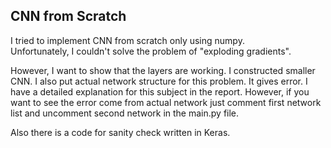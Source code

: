 ## CNN from Scratch

I tried to implement CNN from scratch only using numpy.  
Unfortunately, I couldn't solve the problem of "exploding gradients".  

However, I want to show that the layers are working. I constructed smaller CNN. 
I also put actual network structure for this problem. It gives error. I have a detailed explanation for this subject in the report.
However, if you want to see the error come from actual network just comment first network list and uncomment second network in the main.py file.

Also there is a code for sanity check written in Keras.
